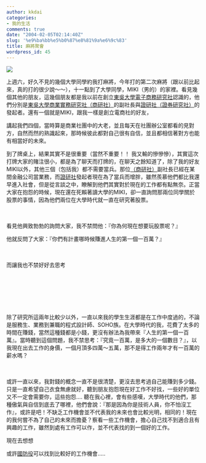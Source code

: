 ```yaml
---
author: kkdai
categories:
- 我的生活
comments: true
date: "2004-02-05T02:14:40Z"
slug: '%e9%ba%bb%e5%b0%87%e8%81%9a%e6%9c%83'
title: 麻將聚會
wordpress_id: 45
---
```


![](http://www.historyshanghai.com/shanghai/file/jicheng/picture/pic-1/10tile.JPG)




上週六，好久不見的幾個大學同學約我打麻將，今年打的第二次麻將（跟以前比起來，真的打的很少說～～），十一點到了大學同學，MIKI（男的）的家裡。看見幾個其他的朋友，這幾個朋友都是我以前在創立[東吳大學電子商務研究社](http://www.scutec.org)認識的，他們分別是[東吳大學商業實務研究社（商研社）](http://www.scu.edu.tw/philos/clubs/school/cc331.htm)的副社長與[證研社（證券研究社）](http://www.csie.ntu.edu.tw/~b90104/nsrs/clubsintro_scu.htm)的發起者。還有一個就是MIKI，跟我一樣是創立電商社的好友，




講起我們四個，當時算是商業社團中的大老，並且每天在社團辦公室都看的見對方，自然而然的熟識起來，那時候彼此都對自己很有自信，並且都相信著對方也能有相當好的未來。




到了牌桌上，結果其實不是很重要（當然不重要！！
我又輸的慘慘慘），其實這次打牌大家的賭注很小，都是為了聊天而打牌的，在聊天之餘知道了，除了我的好友MIKI以外，其他三個（包括我）都不需要當兵。那位[（商研社）](http://www.scu.edu.tw/philos/clubs/school/cc331.htm)副社長已經在某間金融公司當業務，而[證研社](http://www.csie.ntu.edu.tw/~b90104/nsrs/clubsintro_scu.htm)發起者現在為了當兵而增胖，雖然羨慕他們都比我還早進入社會，但是從言談之中，瞭解到他們其實對於現在的工作都有點無奈。正當大家在抱怨的時候，現在還在死賴著讀大學的MIKI，卻一直詢問那兩位同學關於股票的事情，因為他們兩位在大學時代就一直在研究著股票。




　




看見他興致勃勃的詢問大家，我不禁問他：『你為何現在想要玩股票呢？』




他就反問了大家：『你們有計畫哪時候賺進人生的第一個一百萬？』




　




而讓我也不禁好好去思考




　




　




　


<!--more-->


除了研究所這兩年比較少以外，一直以來我的學生生涯都是在工作中度過的，不論是服務生、業務到兼職的程式設計師、SOHO族。在大學時代的我，花費了太多的時間在賺錢，當然這種錢都是小錢，更沒有辦法為我帶來『人生的第一個一百萬』。當時聽到這個問題，我不禁思考：『究竟一百萬，是多大的一個數目？』，以我現在出去工作的身價，一個月頂多四萬～五萬，那不是得工作兩年才有一百萬的薪水嗎？





　





或許一直以來，我對錢的概念一直不是很清楚，更沒去思考過自己能賺到多少錢。只是一直希望自己衣食無慮就好，聽到朋友抱怨現在好工作不好找，一些好的單位又不一定會需要你，這些抱怨.... 聽在我心裡，會有些感嘆，大學時代的他們，那種傲氣與自信到底去了哪裡，他們會說：『那是因為你是技術人員，你不怕沒工作』，或許是吧！不缺乏工作機會並不代表我的未來也會比較光明，相同的！現在的我何嘗不為了自己的未來而擔憂？察看一些工作機會，擔心自己找不到適合且有興趣的工作，雖然到處有工作可以作，並不代表找的到一個好的工作。




現在去想想




或許[國防役](http://rondi.mnd.gov.tw/MND/Index.jsp#)可以找到比較好的工作機會.....
